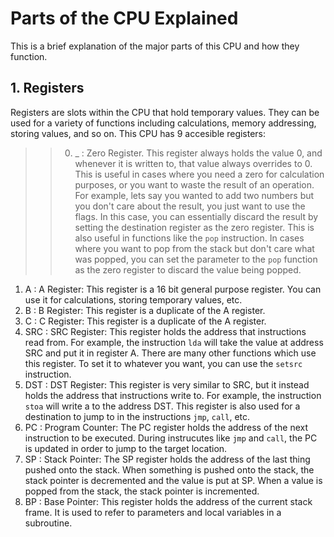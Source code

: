 # Parts of the CPU Explained
This is a brief explanation of the major parts of this CPU and how they function.
## 1. Registers
Registers are slots within the CPU that hold temporary values. They can be used for a variety of functions including calculations, memory addressing, storing values, and so on.
This CPU has 9 accesible registers:<br>
> > 0. _ : Zero Register. This register always holds the value 0, and whenever it is written to, that value always overrides to 0. This is useful in cases where you need a zero for calculation purposes, or you want to waste the result of an operation. For example, lets say you wanted to add two numbers but you don't care about the result, you just want to use the flags. In this case, you can essentially discard the result by setting the destination register as the zero register. This is also useful in functions like the `pop` instruction. In cases where you want to pop from the stack but don't care what was popped, you can set the parameter to the `pop` function as the zero register to discard the value being popped.
1. A : A Register: This register is a 16 bit general purpose register. You can use it for calculations, storing temporary values, etc.
2. B : B Register: This register is a duplicate of the A register.
3. C : C Register: This register is a duplicate of the A register.
4. SRC : SRC Register: This register holds the address that instructions read from. For example, the instruction `lda` will take the value at address SRC and put it in register A. There are many other functions which use this register. To set it to whatever you want, you can use the `setsrc` instruction.
5. DST : DST Register: This register is very similar to SRC, but it instead holds the address that instructions write to. For example, the instruction `stoa` will write a to the address DST. This register is also used for a destination to jump to in the instructions `jmp`, `call`, etc.
6. PC : Program Counter: The PC register holds the address of the next instruction to be executed. During instrucutes like `jmp` and `call`, the PC is updated in order to jump to the target location.
7. SP : Stack Pointer: The SP register holds the address of the last thing pushed onto the stack. When something is pushed onto the stack, the stack pointer is decremented and the value is put at SP. When a value is popped from the stack, the stack pointer is incremented.
8. BP : Base Pointer: This register holds the address of the current stack frame. It is used to refer to parameters and local variables in a subroutine.
